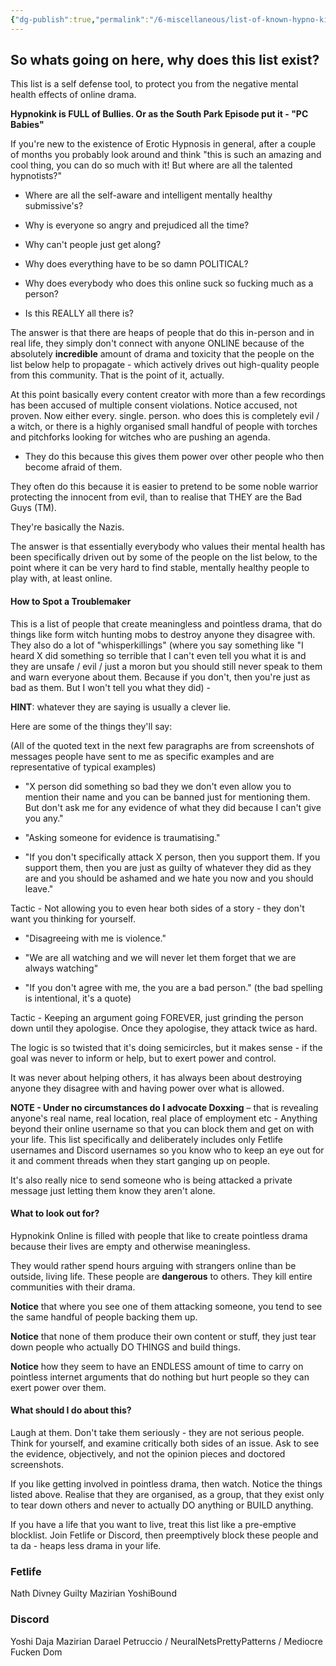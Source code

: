 ```yaml
---
{"dg-publish":true,"permalink":"/6-miscellaneous/list-of-known-hypno-kink-troublemakers/"}
---
```



## So whats going on here, why does this list exist?

This list is a self defense tool, to protect you from the negative mental health effects of online drama.

**Hypnokink is FULL of Bullies. Or as the South Park Episode put it - "PC Babies"**

If you're new to the existence of Erotic Hypnosis in general, after a couple of months you probably look around and think "this is such an amazing and cool thing, you can do so much with it! But where are all the talented hypnotists?"

- Where are all the self-aware and intelligent mentally healthy submissive's?

- Why is everyone so angry and prejudiced all the time?

- Why can't people just get along?

- Why does everything have to be so damn POLITICAL?

- Why does everybody who does this online suck so fucking much as a person?

- Is this REALLY all there is?

The answer is that there are heaps of people that do this in-person and in real life, they simply don't connect with anyone ONLINE because of the absolutely **incredible** amount of drama and toxicity that the people on the list below help to propagate - which actively drives out high-quality people from this community. That is the point of it, actually.

At this point basically every content creator with more than a few recordings has been accused of multiple consent violations. Notice accused, not proven. Now either every. single. person. who does this is completely evil / a witch, or there is a highly organised small handful of people with torches and pitchforks looking for witches who are pushing an agenda. 

- They do this because this gives them power over other people who then become afraid of them.

They often do this because it is easier to pretend to be some noble warrior protecting the innocent from evil, than to realise that THEY are the Bad Guys (TM.

They're basically the Nazis.

The answer is that essentially everybody who values their mental health has been specifically driven out by some of the people on the list below, to the point where it can be very hard to find stable, mentally healthy people to play with, at least online.

#### How to Spot a Troublemaker

This is a list of people that create meaningless and pointless drama, that do things like form witch hunting mobs to destroy anyone they disagree with. They also do a lot of "whisperkillings" (where you say something like "I heard X did something so terrible that I can't even tell you what it is and they are unsafe / evil / just a moron but you should still never speak to them and warn everyone about them. Because if you don't, then you're just as bad as them. But I won't tell you what they did) - 

**HINT** whatever they are saying is usually a clever lie.

Here are some of the things they'll say:

(All of the quoted text in the next few paragraphs are from screenshots of messages people have sent to me as specific examples and are representative of typical examples)

- "X person did something so bad they we don't even allow you to mention their name and you can be banned just for mentioning them. But don't ask me for any evidence of what they did because I can't give you any."

- "Asking someone for evidence is traumatising."

- "If you don't specifically attack X person, then you support them. If you support them, then you are just as guilty of whatever they did as they are and you should be ashamed and we hate you now and you should leave."

Tactic - Not allowing you to even hear both sides of a story - they don't want you thinking for yourself.

- "Disagreeing with me is violence."

- "We are all watching and we will never let them forget that we are always watching"

- "If you don't agree with me, the you are a bad person." (the bad spelling is intentional, it's a quote)

Tactic - Keeping an argument going FOREVER, just grinding the person down until they apologise. Once they apologise, they attack twice as hard.

The logic is so twisted that it's doing semicircles, but it makes sense - if the goal was never to inform or help, but to exert power and control.

It was never about helping others, it has always been about destroying anyone they disagree with and having power over what is allowed.

**NOTE - Under no circumstances do I advocate Doxxing** – that is revealing anyone's real name, real location, real place of employment etc - Anything beyond their online username so that you can block them and get on with your life. This list specifically and deliberately includes only Fetlife usernames and Discord usernames so you know who to keep an eye out for it and comment threads when they start ganging up on people.

It's also really nice to send someone who is being attacked a private message just letting them know they aren't alone.

#### What to look out for?

Hypnokink Online is filled with people that like to create pointless drama because their lives are empty and otherwise meaningless.

They would rather spend hours arguing with strangers online than be outside, living life. These people are **dangerous** to others. They kill entire communities with their drama.

**Notice** that where you see one of them attacking someone, you tend to see the same handful of people backing them up.

**Notice** that none of them produce their own content or stuff, they just tear down people who actually DO THINGS and build things.

**Notice** how they seem to have an ENDLESS amount of time to carry on pointless internet arguments that do nothing but hurt people so they can exert power over them.

#### What should I do about this?

Laugh at them. Don't take them seriously - they are not serious people. Think for yourself, and examine critically both sides of an issue. Ask to see the evidence, objectively, and not the opinion pieces and doctored screenshots.

If you like getting involved in pointless drama, then watch. Notice the things listed above. Realise that they are organised, as a group, that they exist only to tear down others and never to actually DO anything or BUILD anything.

If you have a life that you want to live, treat this list like a pre-emptive blocklist. Join Fetlife or Discord, then preemptively block these people and ta da - heaps less drama in your life.

### Fetlife

Nath
Divney
Guilty
Mazirian
YoshiBound

### Discord

Yoshi
Daja
Mazirian
Darael
Petruccio / NeuralNetsPrettyPatterns / Mediocre Fucken Dom


